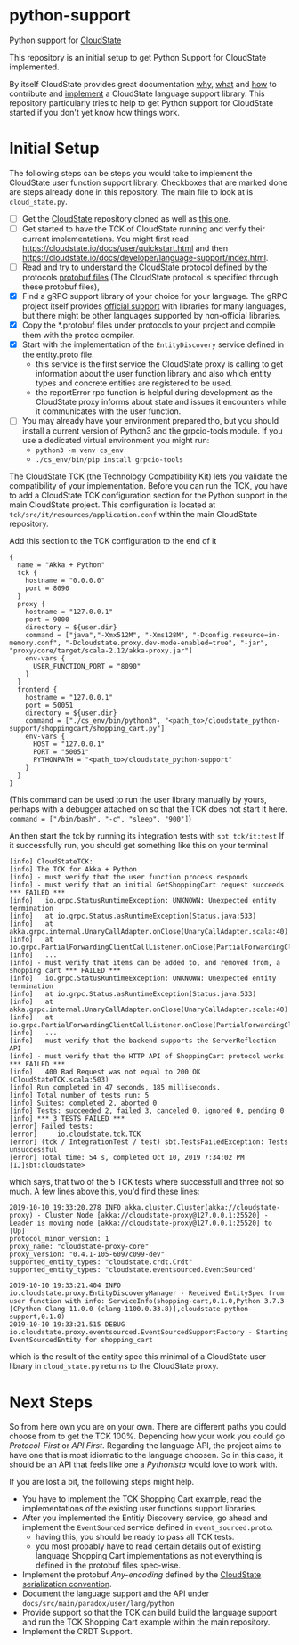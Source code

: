 # python-support
Python support for [CloudState](https://github.com/cloudstateio/cloudstate)

This repository is an initial setup to get Python Support for CloudState implemented.

By itself CloudState provides great documentation [why](https://cloudstate.io/#why), [what](https://cloudstate.io/#what) and [how](https://cloudstate.io/#contribute) to contribute and [implement](https://cloudstate.io/docs/developer/language-support/index.html#creating-language-support-libraries) a CloudState language support library. This repository particularly tries to help to get Python support for CloudState started if you don't yet know how things work.

# Initial Setup

The following steps can be steps you would take to implement the CloudState user function support library.
Checkboxes that are marked done are steps already done in this repository. The main file to look at is `cloud_state.py`.

- [ ] Get the [CloudState](https://github.com/cloudstateio/cloudstate/) repository cloned as well as [this one](https://github.com/marcellanz/cloudstate_python-support/tree/feature/python-support).
- [ ] Get started to have the TCK of CloudState running and verify their current implementations. You might first read https://cloudstate.io/docs/user/quickstart.html and then https://cloudstate.io/docs/developer/language-support/index.html.
- [ ] Read and try to understand the CloudState protocol defined by the protocols [protobuf files](https://github.com/cloudstateio/cloudstate/tree/master/protocols/protocol/) (The CloudState protocol is specified through these protobuf files),
- [x] Find a gRPC support library of your choice for your language. The gRPC project itself provides [official support](https://packages.grpc.io) with libraries for many languages, but there might be other languages supported by non-official libraries.  
- [x] Copy the *.protobuf files under protocols to your project and compile them with the protoc compiler.
- [x] Start with the implementation of the `EntityDiscovery` service defined in the entity.proto file.
    - this service is the first service the CloudState proxy is calling to get information about the user function library and also which entity types and concrete entities are registered to be used. 
    - the reportError rpc function is helpful during development as the CloudState proxy informs about state and issues it encounters while it communicates with the user function.
- [ ] You may already have your environment prepared tho, but you should install a current version of Python3 and the grpcio-tools module. If you use a dedicated virtual environment you might run:
    - `python3 -m venv cs_env`
    - `./cs_env/bin/pip install grpcio-tools`

The CloudState TCK (the Technology Compatibility Kit) lets you validate the compatibility of your implementation. Before you can run the TCK, you have to add a CloudState TCK configuration section for the Python support in the main CloudState project. This configuration is located at `tck/src/it/resources/application.conf` within the main CloudState repository. 

Add this section to the TCK configuration to the end of it 
```
{
  name = "Akka + Python"
  tck {
    hostname = "0.0.0.0"
    port = 8090
  }
  proxy {
    hostname = "127.0.0.1"
    port = 9000
    directory = ${user.dir}
    command = ["java","-Xmx512M", "-Xms128M", "-Dconfig.resource=in-memory.conf", "-Dcloudstate.proxy.dev-mode-enabled=true", "-jar", "proxy/core/target/scala-2.12/akka-proxy.jar"]
    env-vars {
      USER_FUNCTION_PORT = "8090"
    }
  }
  frontend {
    hostname = "127.0.0.1"
    port = 50051
    directory = ${user.dir}
    command = ["./cs_env/bin/python3", "<path_to>/cloudstate_python-support/shoppingcart/shopping_cart.py"]
    env-vars {
      HOST = "127.0.0.1"
      PORT = "50051"
      PYTHONPATH = "<path_to>/cloudstate_python-support"
    }
  }
}
```
(This command can be used to run the user library manually by yours, perhaps with a debugger attached on so that the TCK does not start it here. 
`command = ["/bin/bash", "-c", "sleep", "900"]`)

An then start the tck by running its integration tests with `sbt tck/it:test`
If it successfully run, you should get something like this on your terminal

```
[info] CloudStateTCK:
[info] The TCK for Akka + Python
[info] - must verify that the user function process responds
[info] - must verify that an initial GetShoppingCart request succeeds *** FAILED ***
[info]   io.grpc.StatusRuntimeException: UNKNOWN: Unexpected entity termination
[info]   at io.grpc.Status.asRuntimeException(Status.java:533)
[info]   at akka.grpc.internal.UnaryCallAdapter.onClose(UnaryCallAdapter.scala:40)
[info]   at io.grpc.PartialForwardingClientCallListener.onClose(PartialForwardingClientCallListener.java:39)
[info]   ...
[info] - must verify that items can be added to, and removed from, a shopping cart *** FAILED ***
[info]   io.grpc.StatusRuntimeException: UNKNOWN: Unexpected entity termination
[info]   at io.grpc.Status.asRuntimeException(Status.java:533)
[info]   at akka.grpc.internal.UnaryCallAdapter.onClose(UnaryCallAdapter.scala:40)
[info]   at io.grpc.PartialForwardingClientCallListener.onClose(PartialForwardingClientCallListener.java:39)
[info]   ...
[info] - must verify that the backend supports the ServerReflection API
[info] - must verify that the HTTP API of ShoppingCart protocol works *** FAILED ***
[info]   400 Bad Request was not equal to 200 OK (CloudStateTCK.scala:503)
[info] Run completed in 47 seconds, 185 milliseconds.
[info] Total number of tests run: 5
[info] Suites: completed 2, aborted 0
[info] Tests: succeeded 2, failed 3, canceled 0, ignored 0, pending 0
[info] *** 3 TESTS FAILED ***
[error] Failed tests:
[error] 	io.cloudstate.tck.TCK
[error] (tck / IntegrationTest / test) sbt.TestsFailedException: Tests unsuccessful
[error] Total time: 54 s, completed Oct 10, 2019 7:34:02 PM
[IJ]sbt:cloudstate> 
```

which says, that two of the 5 TCK tests where successfull and three not so much. A few lines above this, you'd find these lines:

```
2019-10-10 19:33:20.278 INFO akka.cluster.Cluster(akka://cloudstate-proxy) - Cluster Node [akka://cloudstate-proxy@127.0.0.1:25520] - Leader is moving node [akka://cloudstate-proxy@127.0.0.1:25520] to [Up]
protocol_minor_version: 1
proxy_name: "cloudstate-proxy-core"
proxy_version: "0.4.1-105-6097c099-dev"
supported_entity_types: "cloudstate.crdt.Crdt"
supported_entity_types: "cloudstate.eventsourced.EventSourced"

2019-10-10 19:33:21.404 INFO io.cloudstate.proxy.EntityDiscoveryManager - Received EntitySpec from user function with info: ServiceInfo(shopping-cart,0.1.0,Python 3.7.3 [CPython Clang 11.0.0 (clang-1100.0.33.8)],cloudstate-python-support,0.1.0)
2019-10-10 19:33:21.515 DEBUG io.cloudstate.proxy.eventsourced.EventSourcedSupportFactory - Starting EventSourcedEntity for shopping_cart
```

which is the result of the entity spec this minimal of a CloudState user library in `cloud_state.py` returns to the CloudState proxy.

# Next Steps

So from here own you are on your own. There are different paths you could choose from to get the TCK 100%. Depending how your work you could go _Protocol-First_ or _API First_. Regarding the language API, the project aims to have one  that is most idiomatic to the language choosen. So in this case, it should be an API that feels like one a _Pythonista_ would love to work with.

If you are lost a bit, the following steps might help.

- You have to implement the TCK Shopping Cart example, read the implementations of the existing user functions support libraries.
- After you implemented the Entitiy Discovery service, go ahead and implement the `EventSourced` service defined in `event_sourced.proto`.
    - having this, you should be ready to pass all TCK tests. 
    - you most probably have to read certain details out of existing language Shopping Cart implementations as not everything is defined in the protobuf files spec-wise.
- Implement the protobuf _Any-encoding_ defined by the [CloudState serialization convention](https://cloudstate.io/docs/developer/language-support/serialization.html).
- Document the language support and the API under `docs/src/main/paradox/user/lang/python`
- Provide support so that the TCK can build build the language support and run the TCK Shopping Cart example within the main repository.
- Implement the CRDT Support.